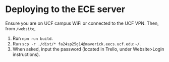 # Deploying to the ECE server

Ensure you are on UCF campus WiFi or connected to the UCF VPN.
Then, from `/website`,
1. Run `npm run build`.
2. Run `scp -r ./dist/* fa24sp25g14@maverick.eecs.ucf.edu:~/`.
3. When asked, input the password (located in Trello, under Website>Login instructions).